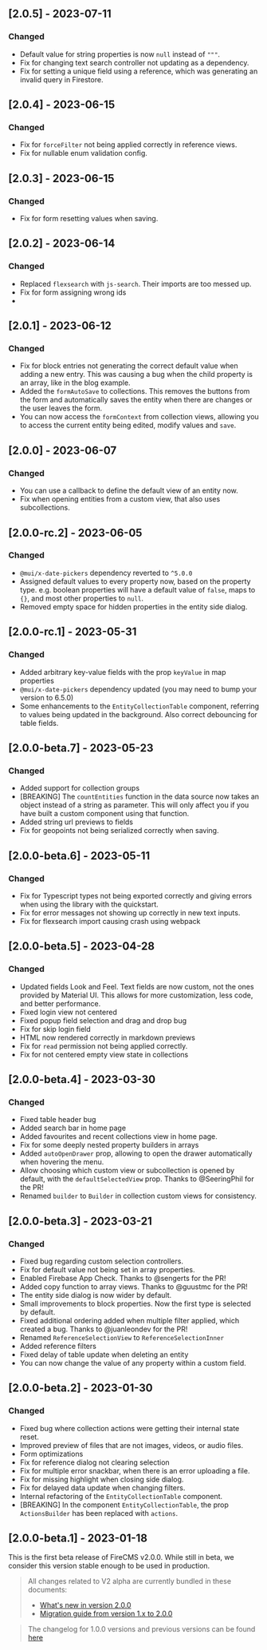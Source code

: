 ## [2.0.5] - 2023-07-11

### Changed

- Default value for string properties is now `null` instead of `"""`.
- Fix for changing text search controller not updating as a dependency.
- Fix for setting a unique field using a reference, which was 
generating an invalid query in Firestore.
 
## [2.0.4] - 2023-06-15

### Changed

- Fix for `forceFilter` not being applied correctly in reference views.
- Fix for nullable enum validation config.

## [2.0.3] - 2023-06-15

### Changed

- Fix for form resetting values when saving.


## [2.0.2] - 2023-06-14

### Changed

- Replaced `flexsearch` with `js-search`. Their imports are too messed up.
- Fix for form assigning wrong ids
- 
## [2.0.1] - 2023-06-12

### Changed

- Fix for block entries not generating the correct default value when adding a new entry. This was causing
  a bug when the child property is an array, like in the blog example.
- Added the `formAutoSave` to collections. This removes the buttons from the form and automatically saves
  the entity when there are changes or the user leaves the form.
- You can now access the `formContext` from collection views, allowing you to access the current entity
  being edited, modify values and `save`.

## [2.0.0] - 2023-06-07

### Changed

- You can use a callback to define the default view of an entity now.
- Fix when opening entities from a custom view, that also uses subcollections.

## [2.0.0-rc.2] - 2023-06-05

### Changed

- `@mui/x-date-pickers` dependency reverted to `^5.0.0`
- Assigned default values to every property now, based on the property type.
  e.g. boolean properties will have a default value of `false`, maps to `{}`,
  and most other properties to `null`.
- Removed empty space for hidden properties in the entity side dialog.

## [2.0.0-rc.1] - 2023-05-31

### Changed

- Added arbitrary key-value fields with the prop `keyValue` in map properties
- `@mui/x-date-pickers` dependency updated (you may need to bump your version
  to 6.5.0)
- Some enhancements to the `EntityCollectionTable` component, referring to
  values being updated in the background. Also correct debouncing for
  table fields.

## [2.0.0-beta.7] - 2023-05-23

### Changed

- Added support for collection groups
- [BREAKING] The `countEntities` function in the data source now takes an
  object instead of a string as parameter. This will only affect you if you
  have built a custom component using that function.
- Added string url previews to fields
- Fix for geopoints not being serialized correctly when saving.

## [2.0.0-beta.6] - 2023-05-11

### Changed

- Fix for Typescript types not being exported correctly and giving errors
  when using the library with the quickstart.
- Fix for error messages not showing up correctly in new text inputs.
- Fix for flexsearch import causing crash using webpack

## [2.0.0-beta.5] - 2023-04-28

### Changed

- Updated fields Look and Feel. Text fields are now custom, not the ones
  provided by Material UI. This allows for more customization, less code, and
  better performance.
- Fixed login view not centered
- Fixed popup field selection and drag and drop bug
- Fix for skip login field
- HTML now rendered correctly in markdown previews
- Fix for `read` permission not being applied correctly.
- Fix for not centered empty view state in collections

## [2.0.0-beta.4] - 2023-03-30

### Changed

- Fixed table header bug
- Added search bar in home page
- Added favourites and recent collections view in home page.
- Fix for some deeply nested property builders in arrays
- Added `autoOpenDrawer` prop, allowing to open the drawer automatically when
  hovering the menu.
- Allow choosing which custom view or subcollection is opened by default,
  with the `defaultSelectedView` prop. Thanks to @SeeringPhil for the PR!
- Renamed `builder` to `Builder` in collection custom views for consistency.

## [2.0.0-beta.3] - 2023-03-21

### Changed

- Fixed bug regarding custom selection controllers.
- Fix for default value not being set in array properties.
- Enabled Firebase App Check. Thanks to @sengerts for the PR!
- Added copy function to array views. Thanks to @guustmc for the PR!
- The entity side dialog is now wider by default.
- Small improvements to block properties. Now the first type is selected by
  default.
- Fixed additional ordering added when multiple filter applied, which created a
  bug.
  Thanks to @juanleondev for the PR!
- Renamed `ReferenceSelectionView` to `ReferenceSelectionInner`
- Added reference filters
- Fixed delay of table update when deleting an entity
- You can now change the value of any property within a custom field.

## [2.0.0-beta.2] - 2023-01-30

### Changed

- Fixed bug where collection actions were getting their internal state reset.
- Improved preview of files that are not images, videos, or audio files.
- Form optimizations
- Fix for reference dialog not clearing selection
- Fix for multiple error snackbar, when there is an error uploading a file.
- Fix for missing highlight when closing side dialog.
- Fix for delayed data update when changing filters.
- Internal refactoring of the `EntityCollectionTable` component.
- [BREAKING] In the component `EntityCollectionTable`, the prop `ActionsBuilder`
  has been replaced with `actions`.

## [2.0.0-beta.1] - 2023-01-18

This is the first beta release of FireCMS v2.0.0.
While still in beta, we consider this version stable enough to be used in
production.

> All changes related to V2 alpha are currently bundled in these documents:
> - [What's new in version 2.0.0](https://firecms.co/docs/new_in_v2)
> - [Migration guide from version 1.x to 2.0.0](https://firecms.co/docs/migrating_from_v1)

> The changelog for 1.0.0 versions and previous versions can be
> found [here](https://firecms.co/docs/1.0.0/changelog)
